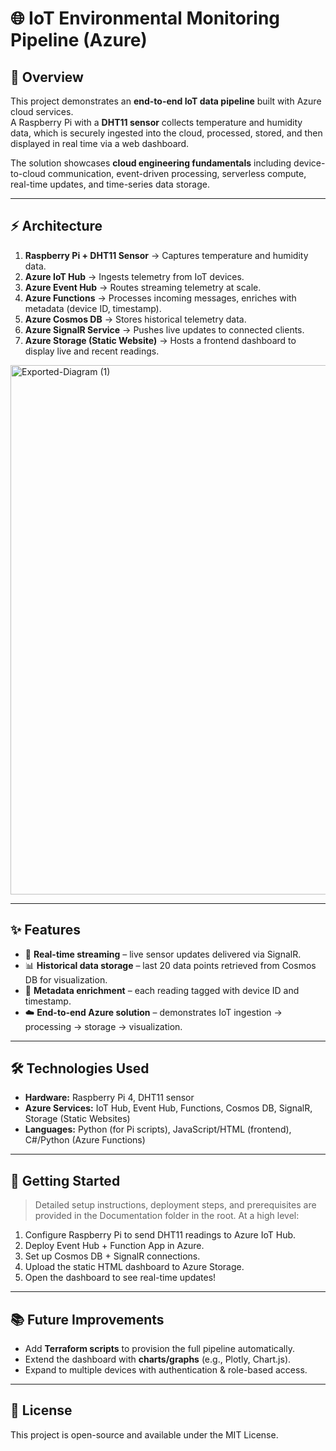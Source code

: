 # 🌐 IoT Environmental Monitoring Pipeline (Azure)



## 📌 Overview
This project demonstrates an **end-to-end IoT data pipeline** built with Azure cloud services.  
A Raspberry Pi with a **DHT11 sensor** collects temperature and humidity data, which is securely ingested into the cloud, processed, stored, and then displayed in real time via a web dashboard.  

The solution showcases **cloud engineering fundamentals** including device-to-cloud communication, event-driven processing, serverless compute, real-time updates, and time-series data storage.  

---

## ⚡ Architecture
1. **Raspberry Pi + DHT11 Sensor** → Captures temperature and humidity data.  
2. **Azure IoT Hub** → Ingests telemetry from IoT devices.  
3. **Azure Event Hub** → Routes streaming telemetry at scale.  
4. **Azure Functions** → Processes incoming messages, enriches with metadata (device ID, timestamp).  
5. **Azure Cosmos DB** → Stores historical telemetry data.  
6. **Azure SignalR Service** → Pushes live updates to connected clients.  
7. **Azure Storage (Static Website)** → Hosts a frontend dashboard to display live and recent readings.  

<img width="2823" height="847" alt="Exported-Diagram (1)" src="https://github.com/user-attachments/assets/b23f8336-bcf0-45f3-bb96-b0cbb86d5d26" />


---

## ✨ Features
- 📡 **Real-time streaming** – live sensor updates delivered via SignalR.  
- 📊 **Historical data storage** – last 20 data points retrieved from Cosmos DB for visualization.  
- 🔗 **Metadata enrichment** – each reading tagged with device ID and timestamp.  
- ☁️ **End-to-end Azure solution** – demonstrates IoT ingestion → processing → storage → visualization.  

---

## 🛠️ Technologies Used
- **Hardware:** Raspberry Pi 4, DHT11 sensor  
- **Azure Services:** IoT Hub, Event Hub, Functions, Cosmos DB, SignalR, Storage (Static Websites)  
- **Languages:** Python (for Pi scripts), JavaScript/HTML (frontend), C#/Python (Azure Functions)  

---

## 🚀 Getting Started
> Detailed setup instructions, deployment steps, and prerequisites are provided in the Documentation folder in the root.
At a high level:  
1. Configure Raspberry Pi to send DHT11 readings to Azure IoT Hub.  
2. Deploy Event Hub + Function App in Azure.  
3. Set up Cosmos DB + SignalR connections.  
4. Upload the static HTML dashboard to Azure Storage.  
5. Open the dashboard to see real-time updates!  

---

## 📚 Future Improvements
- Add **Terraform scripts** to provision the full pipeline automatically.  
- Extend the dashboard with **charts/graphs** (e.g., Plotly, Chart.js).  
- Expand to multiple devices with authentication & role-based access.  

---

## 📄 License
This project is open-source and available under the MIT License.  
